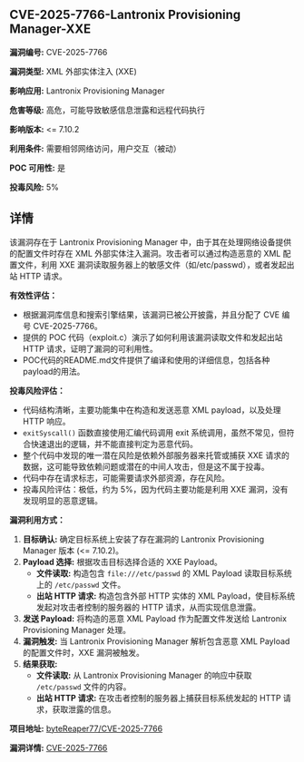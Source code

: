 ## CVE-2025-7766-Lantronix Provisioning Manager-XXE

**漏洞编号:** CVE-2025-7766

**漏洞类型:** XML 外部实体注入 (XXE)

**影响应用:** Lantronix Provisioning Manager

**危害等级:** 高危，可能导致敏感信息泄露和远程代码执行

**影响版本:** <= 7.10.2

**利用条件:** 需要相邻网络访问，用户交互（被动）

**POC 可用性:** 是

**投毒风险:** 5%

## 详情

该漏洞存在于 Lantronix Provisioning Manager 中，由于其在处理网络设备提供的配置文件时存在 XML 外部实体注入漏洞。攻击者可以通过构造恶意的 XML 配置文件，利用 XXE 漏洞读取服务器上的敏感文件（如/etc/passwd），或者发起出站 HTTP 请求。

**有效性评估：**

*   根据漏洞库信息和搜索引擎结果，该漏洞已被公开披露，并且分配了 CVE 编号 CVE-2025-7766。
*   提供的 POC 代码（exploit.c）演示了如何利用该漏洞读取文件和发起出站 HTTP 请求，证明了漏洞的可利用性。
*   POC代码的README.md文件提供了编译和使用的详细信息，包括各种payload的用法。

**投毒风险评估：**

*   代码结构清晰，主要功能集中在构造和发送恶意 XML payload，以及处理 HTTP 响应。
*   `exitSyscall()` 函数直接使用汇编代码调用 exit 系统调用，虽然不常见，但符合快速退出的逻辑，并不能直接判定为恶意代码。
*   整个代码中发现的唯一潜在风险是依赖外部服务器来托管或捕获 XXE 请求的数据，这可能导致依赖问题或潜在的中间人攻击，但是这不属于投毒。
*   代码中存在请求标志，可能需要请求外部资源，存在风险。
*   投毒风险评估：极低，约为 5%，因为代码主要功能是利用 XXE 漏洞，没有发现明显的恶意逻辑。

**漏洞利用方式：**

1.  **目标确认:** 确定目标系统上安装了存在漏洞的 Lantronix Provisioning Manager 版本 (<= 7.10.2)。
2.  **Payload 选择:** 根据攻击目标选择合适的 XXE Payload。
    *   **文件读取:** 构造包含 `file:///etc/passwd` 的 XML Payload 读取目标系统上的 `/etc/passwd` 文件。
    *   **出站 HTTP 请求:** 构造包含外部 HTTP 实体的 XML Payload，使目标系统发起对攻击者控制的服务器的 HTTP 请求，从而实现信息泄露。
3.  **发送 Payload:** 将构造的恶意 XML Payload 作为配置文件发送给 Lantronix Provisioning Manager 处理。
4.  **漏洞触发:** 当 Lantronix Provisioning Manager 解析包含恶意 XML Payload 的配置文件时，XXE 漏洞被触发。
5.  **结果获取:**
    *   **文件读取:** 从 Lantronix Provisioning Manager 的响应中获取 `/etc/passwd` 文件的内容。
    *   **出站 HTTP 请求:** 在攻击者控制的服务器上捕获目标系统发起的 HTTP 请求，获取泄露的信息。

**项目地址:** [byteReaper77/CVE-2025-7766](https://github.com/byteReaper77/CVE-2025-7766)

**漏洞详情:** [CVE-2025-7766](https://nvd.nist.gov/vuln/detail/CVE-2025-7766)